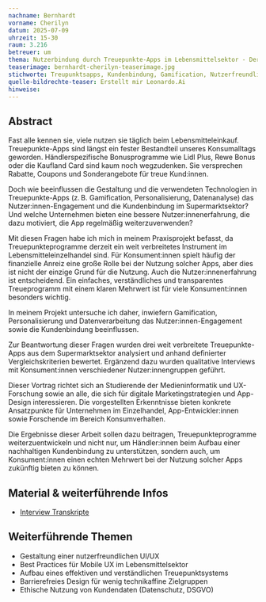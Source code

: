 ```yaml
---
nachname: Bernhardt
vorname: Cherilyn
datum: 2025-07-09
uhrzeit: 15-30
raum: 3.216 
betreuer: um
thema: Nutzerbindung durch Treuepunkte-Apps im Lebensmittelsektor - Der Einfluss von Gamification, Personalisierung und Datenverarbeitung
teaserimage: bernhardt-cherilyn-teaserimage.jpg
stichworte: Treupunktsapps, Kundenbindung, Gamification, Nutzerfreundlichkeit, Datenverarbeitung, Personalisierung, Lebensmittelsektor 
quelle-bildrechte-teaser: Erstellt mir Leonardo.Ai
hinweise:
---
```


## Abstract
Fast alle kennen sie, viele nutzen sie täglich beim Lebensmitteleinkauf. Treuepunkte-Apps sind längst ein fester Bestandteil unseres Konsumalltags geworden. Händlerspezifische Bonusprogramme wie Lidl Plus, Rewe Bonus oder die Kaufland Card sind kaum noch wegzudenken. Sie versprechen Rabatte, Coupons und Sonderangebote für treue Kund:innen.

Doch wie beeinflussen die Gestaltung und die verwendeten Technologien in Treuepunkte-Apps (z. B. Gamification, Personalisierung, Datenanalyse) das Nutzer:innen-Engagement und die Kundenbindung im Supermarktsektor? Und welche Unternehmen bieten eine bessere Nutzer:innenerfahrung, die dazu motiviert, die App regelmäßig weiterzuverwenden?

Mit diesen Fragen habe ich mich in meinem Praxisprojekt befasst, da Treuepunkteprogramme derzeit ein weit verbreitetes Instrument im Lebensmitteleinzelhandel sind. Für Konsument:innen spielt häufig der finanzielle Anreiz eine große Rolle bei der Nutzung solcher Apps, aber dies ist nicht der einzige Grund für die Nutzung. Auch die Nutzer:innenerfahrung ist entscheidend. Ein einfaches, verständliches und transparentes Treueprogramm mit einem klaren Mehrwert ist für viele Konsument:innen besonders wichtig.

In meinem Projekt untersuche ich daher, inwiefern Gamification, Personalisierung und Datenverarbeitung das Nutzer:innen-Engagement sowie die Kundenbindung beeinflussen.

Zur Beantwortung dieser Fragen wurden drei weit verbreitete Treuepunkte-Apps aus dem Supermarktsektor analysiert und anhand definierter Vergleichskriterien bewertet. Ergänzend dazu wurden qualitative Interviews mit Konsument:innen verschiedener Nutzer:innengruppen geführt.

Dieser Vortrag richtet sich an Studierende der Medieninformatik und UX-Forschung sowie an alle, die sich für digitale Marketingstrategien und App-Design interessieren. Die vorgestellten Erkenntnisse bieten konkrete Ansatzpunkte für Unternehmen im Einzelhandel, App-Entwickler:innen sowie Forschende im Bereich Konsumverhalten.

Die Ergebnisse dieser Arbeit sollen dazu beitragen, Treuepunkteprogramme weiterzuentwickeln und nicht nur, um Händler:innen beim Aufbau einer nachhaltigen Kundenbindung zu unterstützen, sondern auch, um Konsument:innen einen echten Mehrwert bei der Nutzung solcher Apps zukünftig bieten zu können.

## Material & weiterführende Infos
- [Interview Transkripte](https://th-koeln.sciebo.de/s/XPGqJYEPIply8bm)

## Weiterführende Themen
* Gestaltung einer nutzerfreundlichen UI/UX
* Best Practices für Mobile UX im Lebensmittelsektor
* Aufbau eines effektiven und verständlichen Treuepunktsystems
* Barrierefreies Design für wenig technikaffine Zielgruppen
* Ethische Nutzung von Kundendaten (Datenschutz, DSGVO)



